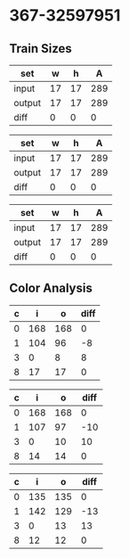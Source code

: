 # 367-32597951
## Train Sizes

|set|w|h|A|
|---|---|---|---|
|input|17|17|289|
|output|17|17|289|
|diff|0|0|0|


|set|w|h|A|
|---|---|---|---|
|input|17|17|289|
|output|17|17|289|
|diff|0|0|0|


|set|w|h|A|
|---|---|---|---|
|input|17|17|289|
|output|17|17|289|
|diff|0|0|0|


## Color Analysis

|c|i|o|diff|
|---|---|---|---|
|0|168|168|0|
|1|104|96|-8|
|3|0|8|8|
|8|17|17|0|


|c|i|o|diff|
|---|---|---|---|
|0|168|168|0|
|1|107|97|-10|
|3|0|10|10|
|8|14|14|0|


|c|i|o|diff|
|---|---|---|---|
|0|135|135|0|
|1|142|129|-13|
|3|0|13|13|
|8|12|12|0|


